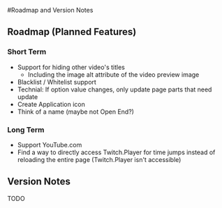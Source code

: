 #Roadmap and Version Notes
## Roadmap (Planned Features)
### Short Term
- Support for hiding other video's titles
  - Including the image alt attribute of the video preview image
- Blacklist / Whitelist support
- Technial: If option value changes, only update page parts that need update
- Create Application icon
- Think of a name (maybe not Open End?)

### Long Term
- Support YouTube.com
- Find a way to directly access Twitch.Player for time jumps instead of reloading the entire page (Twitch.Player isn't accessible)

## Version Notes
TODO
